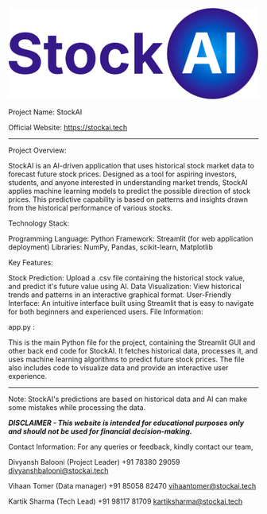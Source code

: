 ![Project Logo](logo.png)

Project Name: StockAI

Official Website: https://stockai.tech
__________________________________________________________________________________

Project Overview:

StockAI is an AI-driven application that uses historical stock market data to forecast future stock prices. Designed as a tool for aspiring investors, students, and anyone interested in understanding market trends, StockAI applies machine learning models to predict the possible direction of stock prices. This predictive capability is based on patterns and insights drawn from the historical performance of various stocks.

Technology Stack:

Programming Language: Python
Framework: Streamlit (for web application deployment)
Libraries: NumPy, Pandas, scikit-learn, Matplotlib

Key Features:

Stock Prediction: Upload a .csv file containing the historical stock value, and predict it's future value using AI.
Data Visualization: View historical trends and patterns in an interactive graphical format.
User-Friendly Interface: An intuitive interface built using Streamlit that is easy to navigate for both beginners and experienced users.
File Information:

app.py :

This is the main Python file for the project, containing the Streamlit GUI and other back end code for StockAI.
It fetches historical data, processes it, and uses machine learning algorithms to predict future stock prices.
The file also includes code to visualize data and provide an interactive user experience.
_________________________________________________________________________________

Note:
StockAI's predictions are based on historical data and AI can make some mistakes while processing the data.

***DISCLAIMER -  This website is intended for educational purposes only and should not be used for financial decision-making.***

Contact Information:
For any queries or feedback, kindly contact our team, 

Divyansh Balooni
(Project Leader)
+91 78380 29059
divyanshbalooni@stockai.tech

Vihaan Tomer
(Data manager)
+91 85058 82470
vihaantomer@stockai.tech

Kartik Sharma
(Tech Lead)
+91 98117 81709
kartiksharma@stockai.tech
